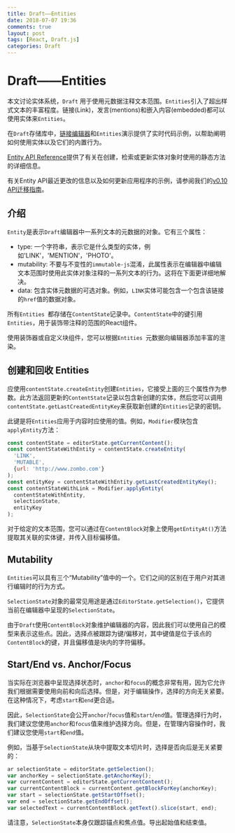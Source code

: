 ```yaml
---
title: Draft——Entities
date: 2018-07-07 19:36
comments: true
layout: post
tags: [React, Draft.js]
categories: Draft
---
```

# Draft——Entities
本文讨论实体系统，`Draft` 用于使用元数据注释文本范围。`Entities`引入了超出样式文本的丰富程度。链接(Link)，发言(mentions)和嵌入内容(embedded)都可以使用实体来`Entities`。

在`Draft`存储库中，[链接编辑器](https://github.com/facebook/draft-js/tree/master/examples/draft-0-10-0/link)和`Entities`演示提供了实时代码示例，以帮助阐明如何使用实体以及它们的内置行为。

[Entity API Reference](https://draftjs.org/docs/api-reference-entity.html)提供了有关在创建，检索或更新实体对象时使用的静态方法的详细信息。

有关Entity API最近更改的信息以及如何更新应用程序的示例，请参阅我们的[v0.10 API迁移指南](https://draftjs.org/docs/v0-10-api-migration.html#content)。
<!--more-->
## 介绍
`Entity`是表示`Draft`编辑器中一系列文本的元数据的对象。它有三个属性：
- type: 一个字符串，表示它是什么类型的实体，例如'LINK'，'MENTION'，'PHOTO'。
- mutability: 不要与不变性的`immutable-js`混淆，此属性表示在编辑器中编辑文本范围时使用此实体对象注释的一系列文本的行为。这将在下面更详细地解决。
- data: 包含实体元数据的可选对象。例如，`LINK`实体可能包含一个包含该链接的`href`值的数据对象。

所有`Entities `都存储在`ContentState`记录中。`ContentState`中的键引用`Entities`，用于装饰带注释的范围的React组件。

使用装饰器或自定义块组件，您可以根据`Entities `元数据向编辑器添加丰富的渲染。

## 创建和回收 Entities
应使用`contentState.createEntity`创建`Entities`，它接受上面的三个属性作为参数。此方法返回更新的`ContentState`记录以包含新创建的实体，然后您可以调用`contentState.getLastCreatedEntityKey`来获取新创建的`Entities`记录的密钥。

此键是将`Entities`应用于内容时应使用的值。例如，`Modifier`模块包含`applyEntity`方法：

```javascript
const contentState = editorState.getCurrentContent();
const contentStateWithEntity = contentState.createEntity(
  'LINK',
  'MUTABLE',
  {url: 'http://www.zombo.com'}
);
const entityKey = contentStateWithEntity.getLastCreatedEntityKey();
const contentStateWithLink = Modifier.applyEntity(
  contentStateWithEntity,
  selectionState,
  entityKey
);
```
对于给定的文本范围，您可以通过在`ContentBlock`对象上使用`getEntityAt()`方法提取其关联的实体键，并传入目标偏移值。

## Mutability
`Entities`可以具有三个“Mutability”值中的一个。它们之间的区别在于用户对其进行编辑时的行为方式。

`SelectionState`对象的最常见用途是通过`EditorState.getSelection()`，它提供当前在编辑器中呈现的`SelectionState`。

由于`Draft`使用`ContentBlock`对象维护编辑器的内容，因此我们可以使用自己的模型来表示这些点。因此，选择点被跟踪为键/偏移对，其中键值是位于该点的`ContentBlock`的键，并且偏移值是块内的字符偏移。

## Start/End vs. Anchor/Focus
当实际在浏览器中呈现选择状态时，`anchor`和`focus`的概念非常有用，因为它允许我们根据需要使用向前和向后选择。但是，对于编辑操作，选择的方向无关紧要。在这种情况下，考虑`start`和`end`更合适。

因此，`SelectionState`会公开`anchor`/`focus`值和`start`/`end`值。管理选择行为时，我们建议您使用`anchor`和`focus`值来维护选择方向。但是，在管理内容操作时，我们建议您使用`start`和`end`值。

例如，当基于`SelectionState`从块中提取文本切片时，选择是否向后是无关紧要的：

```javascript
ar selectionState = editorState.getSelection();
var anchorKey = selectionState.getAnchorKey();
var currentContent = editorState.getCurrentContent();
var currentContentBlock = currentContent.getBlockForKey(anchorKey);
var start = selectionState.getStartOffset();
var end = selectionState.getEndOffset();
var selectedText = currentContentBlock.getText().slice(start, end);
```
请注意，`SelectionState`本身仅跟踪锚点和焦点值。导出起始值和结束值。
